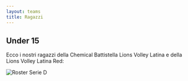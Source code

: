 ```yaml
---
layout: teams
title: Ragazzi
---
```


## Under 15

Ecco i nostri ragazzi della Chemical Battistella Lions Volley Latina e della Lions Volley Latina Red:

![Roster Serie D](img/foto_under15M.jpeg)
